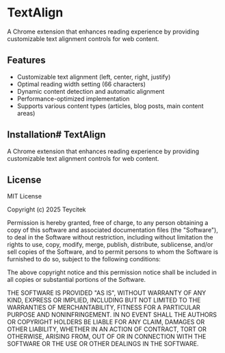 # TextAlign

A Chrome extension that enhances reading experience by providing customizable text alignment controls for web content.

## Features

- Customizable text alignment (left, center, right, justify)
- Optimal reading width setting (66 characters)
- Dynamic content detection and automatic alignment
- Performance-optimized implementation
- Supports various content types (articles, blog posts, main content areas)

## Installation# TextAlign

A Chrome extension that enhances reading experience by providing customizable text alignment controls for web content.

## License

MIT License

Copyright (c) 2025 Teycitek

Permission is hereby granted, free of charge, to any person obtaining a copy
of this software and associated documentation files (the "Software"), to deal
in the Software without restriction, including without limitation the rights
to use, copy, modify, merge, publish, distribute, sublicense, and/or sell
copies of the Software, and to permit persons to whom the Software is
furnished to do so, subject to the following conditions:

The above copyright notice and this permission notice shall be included in all
copies or substantial portions of the Software.

THE SOFTWARE IS PROVIDED "AS IS", WITHOUT WARRANTY OF ANY KIND, EXPRESS OR
IMPLIED, INCLUDING BUT NOT LIMITED TO THE WARRANTIES OF MERCHANTABILITY,
FITNESS FOR A PARTICULAR PURPOSE AND NONINFRINGEMENT. IN NO EVENT SHALL THE
AUTHORS OR COPYRIGHT HOLDERS BE LIABLE FOR ANY CLAIM, DAMAGES OR OTHER
LIABILITY, WHETHER IN AN ACTION OF CONTRACT, TORT OR OTHERWISE, ARISING FROM,
OUT OF OR IN CONNECTION WITH THE SOFTWARE OR THE USE OR OTHER DEALINGS IN THE
SOFTWARE.
